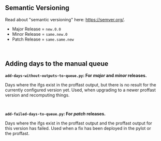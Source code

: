 ## Semantic Versioning

Read about "semantic versioning" here: https://semver.org/.

-   Major Release = `new.0.0`
-   Minor Release = `same.new.0`
-   Patch Release = `same.same.new`

<br/>

## Adding days to the manual queue

**`add-days-without-outputs-to-queue.py`: For _major_ and _minor_ releases.**

Days where the ifgs exist in the proffast output, but there is no result for the currently configured version yet. Used, when upgrading to a newer proffast version and recomputing things.

<br/>

**`add-failed-days-to-queue.py`: For _patch_ releases.**

Days where the ifgs exist in the proffast output and the proffast output for this version has failed. Used when a fix has been deployed in the pylot or the proffast.
